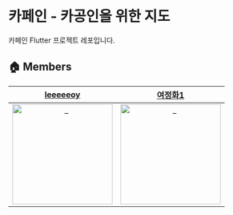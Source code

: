 # 카페인 - 카공인을 위한 지도

카페인 Flutter 프로젝트 레포입니다.

## 🏠 Members

|            [leeeeeoy](https://github.com/leeeeeoy)             |            [여정화1](https://github.com/22sonamu)             |
| :----------------------------------------------------------: | :----------------------------------------------------------: | 
| <img src="https://avatars.githubusercontent.com/u/63850050?v=4" width=200px alt="_"/> | <img src="https://avatars.githubusercontent.com/u/73538957?v=4" width=200px alt="_"/>  |